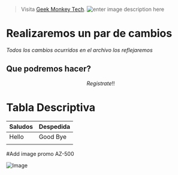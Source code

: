 > Visita [Geek Monkey Tech](https://geekmonkeytech.com).
> ![enter image description here](https://geekmonkeytech.com/az500/img/footer_logo.png)

# Realizaremos un par de cambios

_Todos los cambios ocurridos en el archivo los reflejaremos_

## Que podremos hacer?
 $$
Registrate!!
$$

# Tabla Descriptiva

|Saludos|Despedida|
|--|--|
|  Hello|Good Bye  |
|||

#Add image promo AZ-500

![Image](https://geekmonkeytech.com/az500/img/service/about.png)
